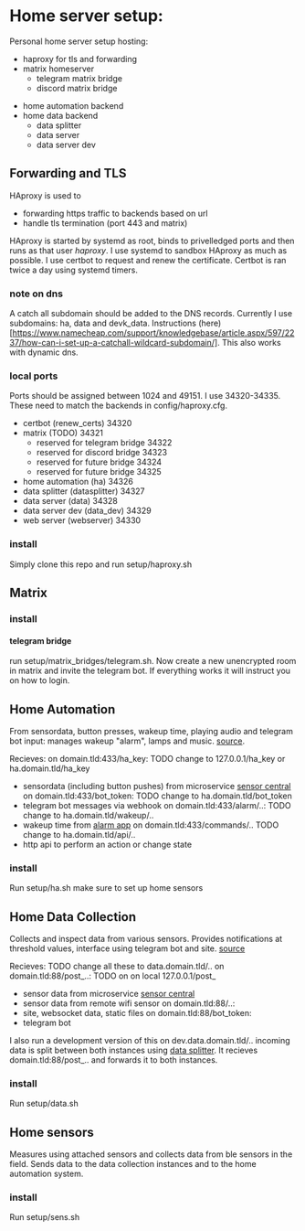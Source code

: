 # Home server setup:

Personal home server setup hosting:
- haproxy for tls and forwarding
- matrix homeserver
	- telegram matrix bridge
	- discord matrix bridge
<!-- - private site -->
- home automation backend
- home data backend
	- data splitter
	- data server 
	- data server dev

## Forwarding and TLS
HAproxy is used to
- forwarding https traffic to backends based on url
- handle tls termination (port 443 and matrix)

HAproxy is started by systemd as root, binds to privelledged ports and then runs as that user *haproxy*. I use systemd to sandbox HAproxy as much as possible. I use certbot to request and renew the certificate. Certbot is ran twice a day using systemd timers.

### note on dns
A catch all subdomain should be added to the DNS records. Currently I use subdomains: ha, data and devk_data. Instructions (here)[https://www.namecheap.com/support/knowledgebase/article.aspx/597/2237/how-can-i-set-up-a-catchall-wildcard-subdomain/]. This also works with dynamic dns.

### local ports
Ports should be assigned between 1024 and 49151. I use 34320-34335. These need to match the backends in config/haproxy.cfg.
 - certbot (renew\_certs) 34320
 - matrix (TODO) 34321
	 - reserved for telegram bridge 34322
	 - reserved for discord bridge 34323
	 - reserved for future bridge 34324
	 - reserved for future bridge 34325
 - home automation (ha) 34326
 - data splitter (datasplitter) 34327
 - data server (data) 34328
 - data server dev (data\_dev) 34329
 - web server (webserver) 34330

### install
Simply clone this repo and run setup/haproxy.sh

## Matrix

### install

#### telegram bridge
run setup/matrix\_bridges/telegram.sh. Now create a new unencrypted room in matrix and invite the telegram bot. If everything works it will instruct you on how to login.


## Home Automation
From sensordata, button presses, wakeup time, playing audio and telegram bot input: manages wakeup "alarm", lamps and music. [source](https://github.com/dskleingeld/HomeAutomation).

Recieves: 
on domain.tld:433/ha\_key: TODO change to 127.0.0.1/ha\_key or ha.domain.tld/ha\_key
- sensordata (including button pushes) from microservice [sensor central](https://github.com/dskleingeld/sensor_central) 
on domain.tld:433/bot\_token: TODO change to ha.domain.tld/bot\_token
- telegram bot messages via webhook 
on domain.tld:433/alarm/..: TODO change to ha.domain.tld/wakeup/..
- wakeup time from [alarm app](https://github.com/dskleingeld/alarm)
on domain.tld:433/commands/..  TODO change to ha.domain.tld/api/..
- http api to perform an action or change state

### install 
Run setup/ha.sh
make sure to set up home sensors

## Home Data Collection
Collects and inspect data from various sensors. Provides notifications at threshold values, interface using telegram bot and site. [source](https://github.com/dskleingeld/dataserver)

Recieves: TODO change all these to data.domain.tld/..
on domain.tld:88/post\_..: TODO on on local 127.0.0.1/post\_
- sensor data from microservice [sensor central](https://github.com/dskleingeld/sensor_central) 
- sensor data from remote wifi sensor
on domain.tld:88/..:
- site, websocket data, static files
on domain.tld:88/bot\_token:
- telegram bot

I also run a development version of this on dev.data.domain.tld/.. incoming data is split between both instances using [data splitter](https://github.com/dskleingeld/datasplitter). It recieves domain.tld:88/post\_.. and forwards it to both instances.

### install 
Run setup/data.sh

## Home sensors
Measures using attached sensors and collects data from ble sensors in the field. Sends data to the data collection instances and to the home automation system.

### install 
Run setup/sens.sh

